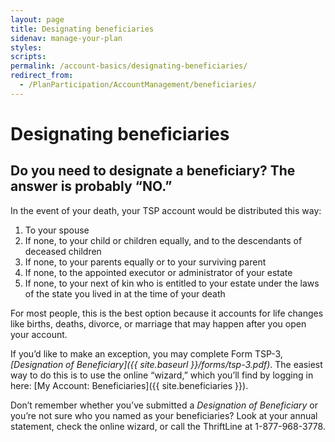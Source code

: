 ```yaml
---
layout: page
title: Designating beneficiaries
sidenav: manage-your-plan
styles:
scripts:
permalink: /account-basics/designating-beneficiaries/
redirect_from:
  - /PlanParticipation/AccountManagement/beneficiaries/
---
```


# Designating beneficiaries

## Do you need to designate a beneficiary? The answer is probably &#8220;NO.&#8221;

In the event of your death, your TSP account would be distributed this way:

1. To your spouse
2. If none, to your child or children equally, and to the descendants of deceased children
3. If none, to your parents equally or to your surviving parent
4. If none, to the appointed executor or administrator of your estate
5. If none, to your next of kin who is entitled to your estate under the laws of the state you lived in at the time of your death

For most people, this is the best option because it accounts for life changes like births, deaths, divorce, or marriage that may happen after you open your account.

If you’d like to make an exception, you may complete Form TSP-3, _[Designation of Beneficiary]({{ site.baseurl }}/forms/tsp-3.pdf)_. The easiest way to do this is to use the online &#8220;wizard,&#8221; which you’ll find by logging in here: [My Account: Beneficiaries]({{ site.beneficiaries }}).   

Don’t remember whether you’ve submitted a _Designation of Beneficiary_ or you’re not sure who you named as your beneficiaries? Look at your annual statement, check the online wizard, or call the ThriftLine at 1-877-968-3778.

<!-- CONTENT END -->
